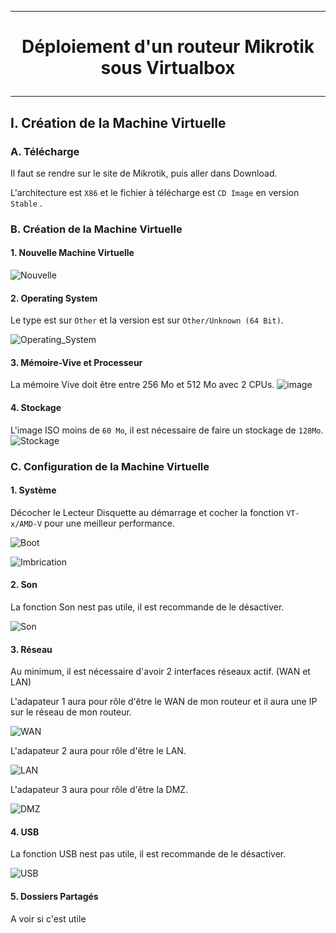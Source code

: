 ---------------------------------------------------------------------------------------------------------------------------------------------
# <p align='center'>  Déploiement d'un routeur Mikrotik sous Virtualbox </p>

---------------------------------------------------------------------------------------------------------------------------------------------
## I. Création de la Machine Virtuelle
### A. Télécharge
Il faut se rendre sur le site de Mikrotik, puis aller dans Download.

L'architecture est `X86` et le fichier à télécharge est `CD Image` en version `Stable` .

### B. Création de la Machine Virtuelle
#### 1. Nouvelle Machine Virtuelle
![Nouvelle](https://github.com/MarcJaffre/Mikrotik/assets/35907/d5f29f74-f4f6-4a8e-be13-e155adb1551b)

#### 2. Operating System
Le type est sur `Other` et la version est sur `Other/Unknown (64 Bit)`.

![Operating_System](https://github.com/MarcJaffre/Mikrotik/assets/35907/9e334a36-74b5-444c-a81b-5d5281677496)

#### 3. Mémoire-Vive et Processeur
La mémoire Vive doit être entre 256 Mo et 512 Mo avec 2 CPUs.
![image](https://github.com/MarcJaffre/Mikrotik/assets/35907/55561b00-bebd-42d6-92af-42c931767b37)

#### 4. Stockage
L'image ISO moins de `60 Mo`, il est nécessaire de faire un stockage de `128Mo`.
![Stockage](https://github.com/MarcJaffre/Mikrotik/assets/35907/5768049e-b96d-4dae-a59b-cc3fc358f863)

### C. Configuration de la Machine Virtuelle
#### 1. Système
Décocher le Lecteur Disquette au démarrage et cocher la fonction `VT-x/AMD-V`  pour une meilleur performance.

![Boot](https://github.com/MarcJaffre/Mikrotik/assets/35907/3364e0c4-0914-4e04-89cd-fcf025157d1d)

![Imbrication](https://github.com/MarcJaffre/Mikrotik/assets/35907/de616445-dcce-400f-8c83-3fc5afa3757d)

#### 2. Son
La fonction Son nest pas utile, il est recommande de le désactiver.

![Son](https://github.com/MarcJaffre/Mikrotik/assets/35907/7b88cb4d-20be-4aca-a8b8-b47fa9ee487e)

#### 3. Réseau
Au minimum, il est nécessaire d'avoir 2 interfaces réseaux actif. (WAN et LAN)

L'adapateur 1 aura pour rôle d'être le WAN de mon routeur et il aura une IP sur le réseau de mon routeur.

![WAN](https://github.com/MarcJaffre/Mikrotik/assets/35907/d0e3bb18-acdf-4e15-8ead-6c5de0b7598d)

L'adapateur 2 aura pour rôle d'être le LAN.

![LAN](https://github.com/MarcJaffre/Mikrotik/assets/35907/c8fac2f1-8ad7-4fe2-8327-38c66c0e53aa)

L'adapateur 3 aura pour rôle d'être la DMZ.

![DMZ](https://github.com/MarcJaffre/Mikrotik/assets/35907/a242ddaa-2bee-456f-8bf0-25d2ad547358)


#### 4. USB
La fonction USB nest pas utile, il est recommande de le désactiver.

![USB](https://github.com/MarcJaffre/Mikrotik/assets/35907/59590ddb-5600-4bea-9a55-9ad07f81f5ba)

#### 5. Dossiers Partagés
A voir si c'est utile



